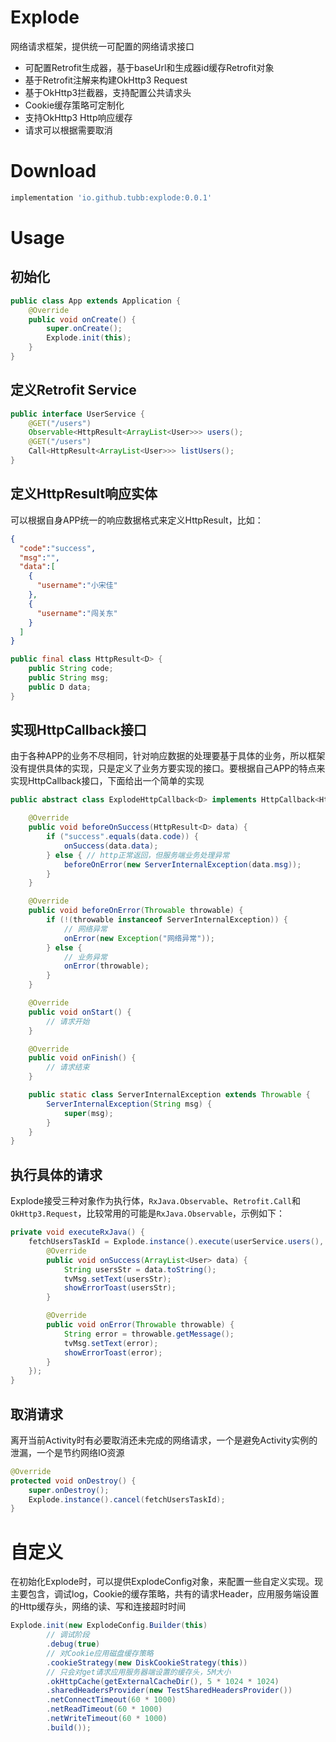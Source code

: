 # Explode

网络请求框架，提供统一可配置的网络请求接口

* 可配置Retrofit生成器，基于baseUrl和生成器id缓存Retrofit对象
* 基于Retrofit注解来构建OkHttp3 Request
* 基于OkHttp3拦截器，支持配置公共请求头
* Cookie缓存策略可定制化
* 支持OkHttp3 Http响应缓存
* 请求可以根据需要取消

# Download

```groovy
implementation 'io.github.tubb:explode:0.0.1'
```

# Usage

## 初始化

```java
public class App extends Application {
    @Override
    public void onCreate() {
        super.onCreate();
        Explode.init(this);
    }
}
```

## 定义Retrofit Service
```java
public interface UserService {
    @GET("/users")
    Observable<HttpResult<ArrayList<User>>> users();
    @GET("/users")
    Call<HttpResult<ArrayList<User>>> listUsers();
}
```

## 定义HttpResult响应实体
可以根据自身APP统一的响应数据格式来定义HttpResult，比如：
```json
{
  "code":"success",
  "msg":"",
  "data":[
    {
      "username":"小宋佳"
    },
    {
      "username":"闯关东"
    }
  ]
}
```

```java
public final class HttpResult<D> {
    public String code;
    public String msg;
    public D data;
}
```

## 实现HttpCallback接口

由于各种APP的业务不尽相同，针对响应数据的处理要基于具体的业务，所以框架没有提供具体的实现，只是定义了业务方要实现的接口。要根据自己APP的特点来实现HttpCallback接口，下面给出一个简单的实现
```java
public abstract class ExplodeHttpCallback<D> implements HttpCallback<HttpResult<D>, D> {

    @Override
    public void beforeOnSuccess(HttpResult<D> data) {
        if ("success".equals(data.code)) {
            onSuccess(data.data);
        } else { // http正常返回，但服务端业务处理异常
            beforeOnError(new ServerInternalException(data.msg));
        }
    }

    @Override
    public void beforeOnError(Throwable throwable) {
        if (!(throwable instanceof ServerInternalException)) {
            // 网络异常
            onError(new Exception("网络异常"));
        } else {
            // 业务异常
            onError(throwable);
        }
    }

    @Override
    public void onStart() {
        // 请求开始
    }

    @Override
    public void onFinish() {
        // 请求结束
    }

    public static class ServerInternalException extends Throwable {
        ServerInternalException(String msg) {
            super(msg);
        }
    }
}
```

## 执行具体的请求

Explode接受三种对象作为执行体，`RxJava.Observable`、`Retrofit.Call`和`OkHttp3.Request`，比较常用的可能是`RxJava.Observable`，示例如下：
```java
private void executeRxJava() {
    fetchUsersTaskId = Explode.instance().execute(userService.users(), new ExplodeHttpCallback<ArrayList<User>>() {
        @Override
        public void onSuccess(ArrayList<User> data) {
            String usersStr = data.toString();
            tvMsg.setText(usersStr);
            showErrorToast(usersStr);
        }

        @Override
        public void onError(Throwable throwable) {
            String error = throwable.getMessage();
            tvMsg.setText(error);
            showErrorToast(error);
        }
    });
}
```

## 取消请求
离开当前Activity时有必要取消还未完成的网络请求，一个是避免Activity实例的泄漏，一个是节约网络IO资源
```java
@Override
protected void onDestroy() {
	super.onDestroy();
	Explode.instance().cancel(fetchUsersTaskId);
}
```

# 自定义

在初始化Explode时，可以提供ExplodeConfig对象，来配置一些自定义实现。现主要包含，调试log，Cookie的缓存策略，共有的请求Header，应用服务端设置的Http缓存头，网络的读、写和连接超时时间
```java
Explode.init(new ExplodeConfig.Builder(this)
        // 调试阶段
        .debug(true)
        // 对Cookie应用磁盘缓存策略
        .cookieStrategy(new DiskCookieStrategy(this))
        // 只会对get请求应用服务器端设置的缓存头，5M大小
        .okHttpCache(getExternalCacheDir(), 5 * 1024 * 1024)
        .sharedHeadersProvider(new TestSharedHeadersProvider())
        .netConnectTimeout(60 * 1000)
        .netReadTimeout(60 * 1000)
        .netWriteTimeout(60 * 1000)
        .build());
```
